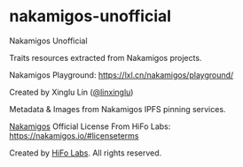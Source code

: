 # nakamigos-unofficial
Nakamigos Unofficial

Traits resources extracted from Nakamigos projects.

Nakamigos Playground: https://lxl.cn/nakamigos/playground/

Created by Xinglu Lin ([@linxinglu](https://x.com/linxinglu))

Metadata & Images from Nakamigos IPFS pinning services.

[Nakamigos](https://nakamigos.io) Official License From HiFo Labs: https://nakamigos.io/#licenseterms

Created by [HiFo Labs](https://hifolabs.com). All rights reserved.
